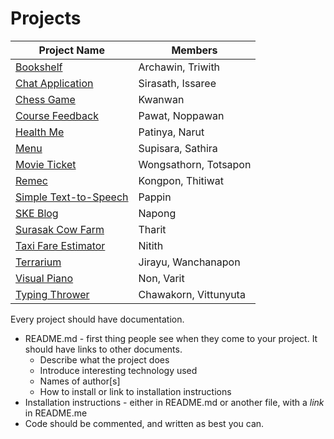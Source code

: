 # Projects

| Project Name          | Members  |
|-----------------------|----------|
| [Bookshelf](https://github.com/zepalz/Book-Shelf) | Archawin, Triwith |
| [Chat Application](https://github.com/Gotsira/chatapplication) | Sirasath, Issaree |
| [Chess Game](https://github.com/kwanwantku/chessgame) | Kwanwan |
| [Course Feedback](https://github.com/guitarpawat/course-feedback) | Pawat, Noppawan |
| [Health Me](https://github.com/nottpty/healthme) | Patinya, Narut |
| [Menu](https://github.com/csupisara/MenuProject) | Supisara, Sathira |
| [Movie Ticket](https://github.com/hereton/MovieTicket) | Wongsathorn, Totsapon |
| [Remec](https://github.com/thitgorn/Remec) | Kongpon, Thitiwat |
| [Simple Text-to-Speech](https://github.com/printto/Simple-Text-to-Speech) | Pappin |
| [SKE Blog](https://github.com/lunaticSKE12/SKE-Blog) | Napong |
| [Surasak Cow Farm](https://github.com/yotharit/OOP2-PA6-Surasak-Cow-Farm) | Tharit |
| [Taxi Fare Estimator](https://github.com/napnie/TaxiFareEstimateCalculator) | Nitith |
| [Terrarium](https://github.com/JirayuL/Terrarium) | Jirayu, Wanchanapon |
| [Visual Piano](https://github.com/Non9441/visual-piano) | Non, Varit |
| [Typing Thrower](https://github.com/winChawakorn/TypingThrower) | Chawakorn, Vittunyuta |


Every project should have documentation.

* README.md - first thing people see when they come to your project. It should have links to other documents.
    * Describe what the project does
    * Introduce interesting technology used
    * Names of author[s]
    * How to install or link to installation instructions
* Installation instructions - either in README.md or another file, with a *link* in README.me
* Code should be commented, and written as best you can.

